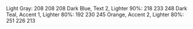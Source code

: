 Light Gray: 208 208 208
Dark Blue, Text 2, Lighter 90%: 218 233 248
Dark Teal, Accent 1, Lighter 80%: 192 230 245
Orange, Accent 2, Lighter 80%: 251 226 213
